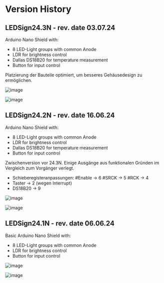 ﻿# Version History

## LEDSign24.3N - rev. date 03.07.24
Arduino Nano Shield with:
- 8 LED-Light groups with common Anode
- LDR for brightness control
- Dallas DS18B20 for temperature measurement
- Button for input control

Platzierung der Bauteile optimiert, um besseres Gehäusedesign zu ermöglichen.

![image](https://github.com/user-attachments/assets/fd695da2-ed38-4a32-b93e-12d2887ab3fc)

![image](https://github.com/user-attachments/assets/eda10d6c-ff98-4e5b-8e61-977c238db37b)

## LEDSign24.2N - rev. date 16.06.24
Arduino Nano Shield with:
- 8 LED-Light groups with common Anode
- LDR for brightness control
- Dallas DS18B20 for temperature measurement
- Button for input control

Zwischenversion vor 24.3N. Einige Ausgänge aus funktionalen Gründen im Vergleich zum Vorgänger verlegt.
- Schieberegisteranpassungen: 
  #Enable -> 6
  #SRCK   -> 5
  #RCK    -> 4
- Taster  -> 2 (wegen Interrupt)
- DS18B20 -> 9
  
![image](https://github.com/user-attachments/assets/c1bc85e6-e3e4-4cc0-81f4-9966e0ddc779)

![image](https://github.com/user-attachments/assets/deedf065-9a08-4b21-a1de-680e03a9a068)

## LEDSign24.1N - rev. date 06.06.24
Basic Arduino Nano Shield with:
- 8 LED-Light groups with common Anode
- LDR for brightness control
- Button for input control

![image](https://github.com/user-attachments/assets/37bb8e70-3153-4ad8-a775-1d0ad3892109)
 
![image](https://github.com/user-attachments/assets/e464dedb-9f46-415a-b9dd-6d0dc3120547)
